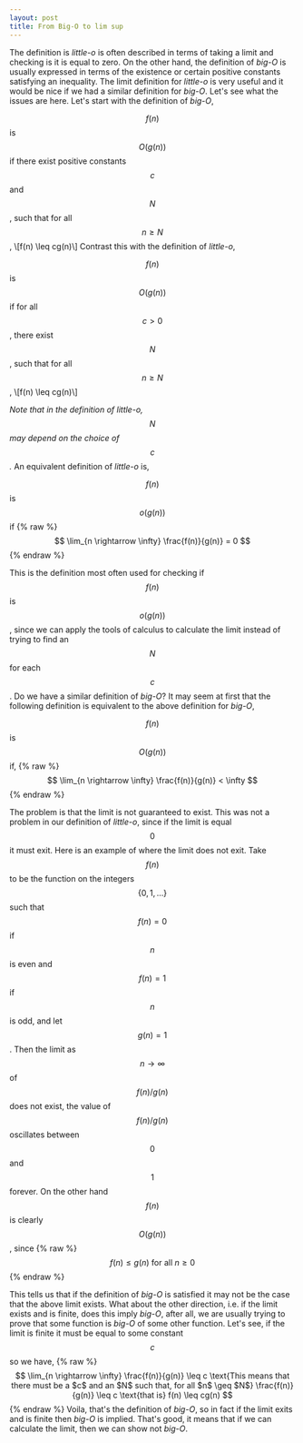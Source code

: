 ```yaml
---
layout: post
title: From Big-O to lim sup
---
```

The definition is *little-o* is often described in terms of taking a limit and checking is it is equal to zero. On the other hand, the definition of *big-O* is usually expressed in terms of the existence or certain positive constants satisfying an inequality. The limit definition for *little-o* is very useful and it would be nice if we had a similar definition for *big-O*. Let's see what the issues are here. Let's start with the definition of *big-O*,

$$f(n)$$ is $$O(g(n))$$ if there exist positive constants $$c$$ and $$N$$, such that for all $$n \geq N$$, \\[f(n) \leq cg(n)\\] Contrast this with the definition of *little-o*,

$$f(n)$$ is $$O(g(n))$$ if for all $$c > 0$$, there exist $$N$$, such that for all $$n \geq N$$, \\[f(n) \leq cg(n)\\]

*Note that in the definition of *little-o*, $$N$$ may depend on the choice of $$c$$.*
An equivalent definition of *little-o* is,

$$f(n)$$ is $$o(g(n))$$ if
{% raw %}
$$
\lim_{n \rightarrow \infty} \frac{f(n)}{g(n)} = 0
$$
{% endraw %}

This is the definition most often used for checking if $$f(n)$$ is $$o(g(n))$$, since we can apply the tools of calculus to calculate the limit instead of trying to find an $$N$$ for each $$c$$. Do we have a similar definition of *big-O*? It may seem at first that the following definition is equivalent to the above definition for *big-O*,

$$f(n)$$ is $$O(g(n))$$ if,
{% raw %}
$$
\lim_{n \rightarrow \infty} \frac{f(n)}{g(n)} < \infty
$$
{% endraw %}

The problem is that the limit is not guaranteed to exist. This was not a problem in our definition of *little-o*, since if the limit is equal $$0$$ it must exit. Here is an example of where the limit does not exit. Take $$f(n)$$ to be the function on the integers $$\{0,1, \ldots\}$$ such that $$f(n)=0$$ if $$n$$ is even and $$f(n)=1$$ if $$n$$ is odd, and let $$g(n)=1$$. Then the limit as $$n \rightarrow \infty$$ of $$f(n)/g(n)$$ does not exist, the value of $$f(n)/g(n)$$ oscillates between $$0$$ and $$1$$ forever. On the other hand $$f(n)$$ is clearly $$O(g(n))$$, since
{% raw %}
$$f(n) \leq g(n) \text{ for all } n \geq 0$$
{% endraw %}

This tells us that if the definition of *big-O* is satisfied it may not be the case that the above limit exists. What about the other direction, i.e. if the limit exists and is finite, does this imply *big-O*, after all, we are usually trying to prove that some function is *big-O* of some other function. Let's see, if the limit is finite it must be equal to some constant $$c$$ so we have,
{% raw %}
$$
\lim_{n \rightarrow \infty} \frac{f(n)}{g(n)} \leq c
\text{This means that there must be a $c$ and an $N$ such that, for all $n$ \geq $N$}
\frac{f(n)}{g(n)} \leq c
\text{that is}
f(n) \leq cg(n)
$$
{% endraw %}
Voila, that's the definition of *big-O*, so in fact if the limit exits and is finite then *big-O* is implied. That's good, it means that if we can calculate the limit, then we can show not *big-O*.
